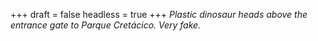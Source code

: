
+++
draft = false
headless = true
+++
_Plastic dinosaur heads above the entrance gate to Parque Cretácico. Very fake._
